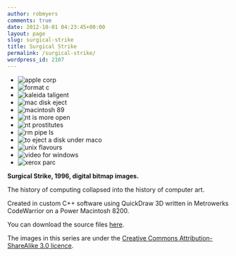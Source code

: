 ```yaml
---
author: robmyers
comments: true
date: 2012-10-01 04:23:45+00:00
layout: page
slug: surgical-strike
title: Surgical Strike
permalink: /surgical-strike/
wordpress_id: 2107
---
```


* ![apple corp](/assets/2012/09/apple_corp.png)
* ![format c](/assets/2012/09/format_c.png)
* ![kaleida taligent](/assets/2012/09/kaleida_taligent.png)
* ![mac disk eject](/assets/2012/09/mac_disk_eject.png)
* ![macintosh 89](/assets/2012/09/macintosh_89.png)
* ![nt is more open](/assets/2012/09/nt_is_more_open.png)
* ![nt prostitutes](/assets/2012/09/nt_prostitutes.png)
* ![rm pipe ls](/assets/2012/09/rm_pipe_ls.png)
* ![to eject a disk under maco](/assets/2012/09/to_eject_a_disk_under_maco.png)
* ![unix flavours](/assets/2012/09/unix_flavours.png)
* ![video for windows](/assets/2012/09/video_for_windows.png)
* ![xerox parc](/assets/2012/09/xerox_parc.png)

**Surgical Strike, 1996, digital bitmap images.**

The history of computing collapsed into the history of computer art.

Created in custom C++ software using QuickDraw 3D written in Metrowerks CodeWarrior on a Power Macintosh 8200.

You can download the source files [here](https://gitorious.org/robmyers/surgical_strike).

The images in this series are under the [Creative Commons Attribution-ShareAlike 3.0 licence](http://creativecommons.org/licenses/by-sa/3.0/).
